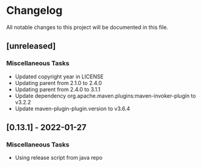 # Changelog
All notable changes to this project will be documented in this file.

## [unreleased]

### Miscellaneous Tasks

- Updated copyright year in LICENSE
- Updating parent from 2.1.0 to 2.4.0
- Updating parent from 2.4.0 to 3.1.1
- Update dependency org.apache.maven.plugins:maven-invoker-plugin to v3.2.2
- Update maven-plugin-plugin.version to v3.6.4

## [0.13.1] - 2022-01-27

### Miscellaneous Tasks

- Using release script from java repo

<!-- generated by git-cliff -->
